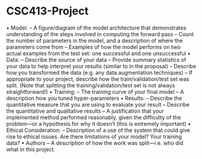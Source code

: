 # CSC413-Project
• Model:
– A figure/diagram of the model architecture that demonstrates understanding of the steps involved in
computing the forward pass
– Count the number of parameters in the model, and a description of where the parameters come from
– Examples of how the model performs on two actual examples from the test set: one successful and one
unsuccessful
• Data:
– Describe the source of your data
– Provide summary statistics of your data to help interpret your results (similar to in the proposal)
– Describe how you transformed the data (e.g. any data augmentation techniques)
– If appropriate to your project, describe how the train/validation/test set was split. (Note that splitting
the training/validation/test set is not always straightforward!)
• Training:
– The training curve of your final model
– A description how you tuned hyper-parameters
• Results:
– Describe the quantitative measure that you are using to evaluate your result
– Describe the quantitative and qualitative results
– A justification that your implemented method performed reasonably, given the difficulty of the problem—or
a hypothesis for why it doesn’t (this is extremely important)
• Ethical Consideration:
– Description of a use of the system that could give rise to ethical issues. Are there limitations of your
model? Your training data?
• Authors
– A description of how the work was split—i.e. who did what in this project.
